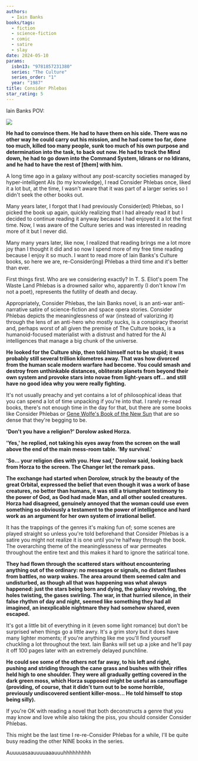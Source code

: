 ```yaml
---
authors:
  - Iain Banks
books/tags:
  - fiction
  - science-fiction
  - comic
  - satire
  - slay
date: 2024-05-10
params:
  isbn13: "9781857231380"
  series: "The Culture"
  series_order: "1"
  year: "1987"
title: Consider Phlebas
star_rating: 5
---
```

Iain Banks POV:

![](peaked)

<!--more-->

**He had to convince them. He had to have them on his side. There was no other way he could carry out his mission, and he had come too far, done too much, killed too many people, sunk too much of his own purpose and determination into the task, to back out now. He had to track the Mind down, he had to go down into the Command System, Idirans or no Idirans, and he had to have the rest of [them] with him.**

A long time ago in a galaxy without any post-scarcity societies managed by hyper-intelligent AIs (to my knowledge), I read Consider Phlebas once, liked it a lot but, at the time, I wasn't aware that it was part of a larger series so I didn't seek the other books out.

Many years later, I forgot that I had previously Consider(ed) Phlebas, so I picked the book up again, quickly realizing that I had already read it but I decided to continue reading it anyway because I had enjoyed it a lot the first time. Now, I was aware of the Culture series and was interested in reading more of it but I never did.

Many many years later, like now, I realized that reading brings me a lot more joy than I thought it did and so now I spend more of my free time reading because I enjoy it so much. I want to read more of Iain Banks's Culture books, so here we are, re-Consider(ing) Phlebas a third time and it's better than ever.

First things first. Who are we considering exactly? In T. S. Eliot's poem The Waste Land Phlebas is a drowned sailor who, apparently (I don't know I'm not a poet), represents the futility of death and decay.

Appropriately, Consider Phlebas, the Iain Banks novel, is an anti-war anti-narrative satire of science-fiction and space opera stories. Consider Phlebas depicts the meaninglessness of war (instead of valorizing it) through the lens of an anti-hero who mostly sucks, is a conspiracy theorist and, perhaps worst of all given the premise of The Culture books, is a humanoid-focused materialist with a distrust and hatred for the AI intelligences that manage a big chunk of the universe.

**He looked for the Culture ship, then told himself not to be stupid; it was probably still several trillion kilometres away. That was how divorced from the human scale modern warfare had become. You could smash and destroy from unthinkable distances, obliterate planets from beyond their own system and provoke stars into novae from light-years off... and still have no good idea why you were really fighting.**

It's not usually preachy and yet contains a lot of philosophical ideas that you can spend a lot of time unpacking if you're into that. I rarely re-read books, there's not enough time in the day for that, but there are some books like Consider Phlebas or [Gene Wolfe's Book of the New Sun](/books/2024-02-11) that are so dense that they're begging to be.

**'Don't you have a religion?' Dorolow asked Horza.**

**'Yes,' he replied, not taking his eyes away from the screen on the wall above the end of the main mess-room table. 'My survival.'**

**'So... your religion dies with you. How sad,' Dorolow said, looking back from Horza to the screen. The Changer let the remark pass.**

**The exchange had started when Dorolow, struck by the beauty of the great Orbital, expressed the belief that even though it was a work of base creatures, no better than humans, it was still a triumphant testimony to the power of God, as God had made Man, and all other souled creatures. Horza had disagreed, genuinely annoyed that the woman could use even something so obviously a testament to the power of intelligence and hard work as an argument for her own system of irrational belief.**

It has the trappings of the genres it's making fun of; some scenes are played straight so unless you're told beforehand that Consider Phlebas is a satire you might not realize it is one until you're halfway through the book. The overarching theme of the meaninglessness of war permeates throughout the entire text and this makes it hard to ignore the satirical tone.

**They had flown through the scattered stars without encountering anything out of the ordinary: no messages or signals, no distant flashes from battles, no warp wakes. The area around them seemed calm and undisturbed, as though all that was happening was what always happened: just the stars being born and dying, the galaxy revolving, the holes twisting, the gases swirling. The war, in that hurried silence, in their false rhythm of day and night, seemed like something they had all imagined, an inexplicable nightmare they had somehow shared, even escaped.**

It's got a little bit of everything in it (even some light romance) but don't be surprised when things go a little awry. It's a grim story but it does have many lighter moments; if you're anything like me you'll find yourself chuckling a lot throughout the text. Iain Banks will set up a joke and he'll pay it off 100 pages later with an extremely delayed punchline.

**He could see some of the others not far away, to his left and right, pushing and striding through the cane grass and bushes with their rifles held high to one shoulder. They were all gradually getting covered in the dark green moss, which Horza supposed might be useful as camouflage (providing, of course, that it didn't turn out to be some horrible, previously undiscovered sentient killer-moss... He told himself to stop being silly).**

If you're OK with reading a novel that both deconstructs a genre that you may know and love while also taking the piss, you should consider Consider Phlebas.

This might be the last time I re-re-Consider Phlebas for a while, I'll be quite busy reading the other NINE books in the series.

Auuuuasaauuuuaaauuuhhhhhhhhh